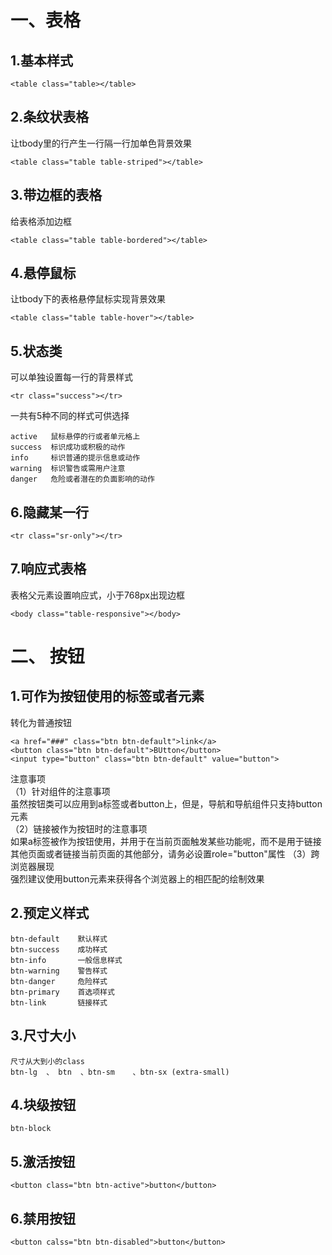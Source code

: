 # 一、表格 #
## 1.基本样式 ##

	<table class="table></table>

## 2.条纹状表格 ##
让tbody里的行产生一行隔一行加单色背景效果

	<table class="table table-striped"></table>

## 3.带边框的表格 ##
给表格添加边框

	<table class="table table-bordered"></table>

## 4.悬停鼠标 ##
让tbody下的表格悬停鼠标实现背景效果

	<table class="table table-hover"></table>

## 5.状态类 ##
可以单独设置每一行的背景样式

	<tr class="success"></tr>

一共有5种不同的样式可供选择

	active   鼠标悬停的行或者单元格上
	success  标识成功或积极的动作
	info     标识普通的提示信息或动作
	warning  标识警告或需用户注意
	danger   危险或者潜在的负面影响的动作

## 6.隐藏某一行 ##

	<tr class="sr-only"></tr>

## 7.响应式表格 ##
表格父元素设置响应式，小于768px出现边框

	<body class="table-responsive"></body>

# 二、 按钮 #
## 1.可作为按钮使用的标签或者元素 ##
转化为普通按钮

	<a href="###" class="btn btn-default">link</a>
	<button class="btn btn-default">BUtton</button>
	<input type="button" class="btn btn-default" value="button">

注意事项</br>
（1）针对组件的注意事项</br>
虽然按钮类可以应用到a标签或者button上，但是，导航和导航组件只支持button元素</br>
（2）链接被作为按钮时的注意事项</br>
如果a标签被作为按钮使用，并用于在当前页面触发某些功能呢，而不是用于链接其他页面或者链接当前页面的其他部分，请务必设置role="button"属性
（3）跨浏览器展现</br>
强烈建议使用button元素来获得各个浏览器上的相匹配的绘制效果</br>
## 2.预定义样式 ##

	btn-default    默认样式
	btn-success    成功样式
	btn-info       一般信息样式
	btn-warning    警告样式
	btn-danger     危险样式
	btn-primary    首选项样式
	btn-link       链接样式

##  3.尺寸大小 ##

	尺寸从大到小的class 
	btn-lg  、 btn  、btn-sm    、btn-sx (extra-small)

## 4.块级按钮 ##

	btn-block

## 5.激活按钮 ##

	<button class="btn btn-active">button</button>

## 6.禁用按钮 ##

	<button calss="btn btn-disabled">button</button>

